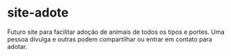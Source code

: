 # site-adote
Futuro site para facilitar adoção de animais de todos os tipos e portes. Uma pessoa divulga e outras podem compartilhar ou entrar em contato para adotar.
